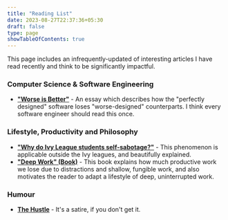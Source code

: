 ```yaml
---
title: "Reading List"
date: 2023-08-27T22:37:36+05:30
draft: false
type: page
showTableOfContents: true
---
```


This page includes an infrequently-updated of interesting articles I have read recently and think to be significantly impactful.

### Computer Science & Software Engineering
* [__"Worse is Better"__](https://www.dreamsongs.com/RiseOfWorseIsBetter.html) - An essay which describes how the "perfectly designed" software loses "worse-designed" counterparts. I think every software engineer should read this once.

### Lifestyle, Productivity and Philosophy
* [__"Why do Ivy League students self-sabotage?"__](https://movingthelimit.com/why-do-ivy-league-students-self-sabotage/) - This phenomenon is applicable outside the Ivy leagues, and beautifully explained.
* [__"Deep Work" (Book)__](https://books.google.co.in/books/about/Deep_Work_Rules_for_Focused_Success_in_a.html?id=Uc6RzgEACAAJ&source=kp_book_description&redir_esc=y) - This book explains how much productive work we lose due to distractions and shallow, fungible work, and also motivates the reader to adapt a lifestyle of deep, uninterrupted work.

### Humour
* [__The Hustle__](https://www.youtube.com/watch?v=_o7qjN3KF8U&vl=en) - It's a satire, if you don't get it.